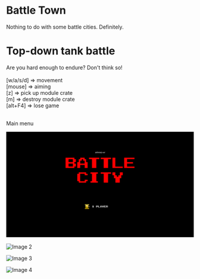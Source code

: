 # Battle Town
Nothing to do with some battle cities. Definitely.


<h1>Top-down tank battle</h1>
Are you hard enough to endure? Don't think so!<br/><br/>
[w/a/s/d] => movement<br/>
[mouse] => aiming<br/>
[z] => pick up module crate<br/>
[m] => destroy module crate<br/>
[alt+F4] => lose game<br/><br/>



Main menu

![Image 1](./Readme/1.png)



![Image 2](./Readme/2.png)



![Image 3](./Readme/3.png)



![Image 4](./Readme/4.png)

